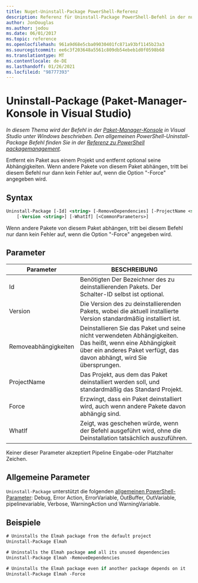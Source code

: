 ```yaml
---
title: Nuget-Uninstall-Package PowerShell-Referenz
description: Referenz für Uninstall-Package PowerShell-Befehl in der nuget-Paket-Manager-Konsole in Visual Studio.
author: JonDouglas
ms.author: jodou
ms.date: 06/01/2017
ms.topic: reference
ms.openlocfilehash: 961a9d68e5cba09030401fc871a93bf1145b23a3
ms.sourcegitcommit: ee6c3f203648a5561c809db54ebeb1d0f0598b68
ms.translationtype: MT
ms.contentlocale: de-DE
ms.lasthandoff: 01/26/2021
ms.locfileid: "98777393"
---
```

# <a name="uninstall-package-package-manager-console-in-visual-studio"></a>Uninstall-Package (Paket-Manager-Konsole in Visual Studio)

*In diesem Thema wird der Befehl in der [Paket-Manager-Konsole](../../consume-packages/install-use-packages-powershell.md) in Visual Studio unter Windows beschrieben. Den allgemeinen PowerShell-Uninstall-Package Befehl finden Sie in der [Referenz zu PowerShell packagemanagement](/powershell/module/packagemanagement/?view=powershell-6).*

Entfernt ein Paket aus einem Projekt und entfernt optional seine Abhängigkeiten. Wenn andere Pakete von diesem Paket abhängen, tritt bei diesem Befehl nur dann kein Fehler auf, wenn die Option "-Force" angegeben wird.

## <a name="syntax"></a>Syntax

```ps
Uninstall-Package [-Id] <string> [-RemoveDependencies] [-ProjectName <string>] [-Force]
    [-Version <string>] [-WhatIf] [<CommonParameters>]
```

Wenn andere Pakete von diesem Paket abhängen, tritt bei diesem Befehl nur dann kein Fehler auf, wenn die Option "-Force" angegeben wird.

## <a name="parameters"></a>Parameter

| Parameter | BESCHREIBUNG |
| --- | --- |
| Id | Benötigten Der Bezeichner des zu deinstallierenden Pakets. Der Schalter-ID selbst ist optional. |
| Version | Die Version des zu deinstallierenden Pakets, wobei die aktuell installierte Version standardmäßig installiert ist. |
| Removeabhängigkeiten | Deinstallieren Sie das Paket und seine nicht verwendeten Abhängigkeiten. Das heißt, wenn eine Abhängigkeit über ein anderes Paket verfügt, das davon abhängt, wird Sie übersprungen. |
| ProjectName | Das Projekt, aus dem das Paket deinstalliert werden soll, und standardmäßig das Standard Projekt. |
| Force | Erzwingt, dass ein Paket deinstalliert wird, auch wenn andere Pakete davon abhängig sind. |
| WhatIf | Zeigt, was geschehen würde, wenn der Befehl ausgeführt wird, ohne die Deinstallation tatsächlich auszuführen. |

Keiner dieser Parameter akzeptiert Pipeline Eingabe-oder Platzhalter Zeichen.

## <a name="common-parameters"></a>Allgemeine Parameter

`Uninstall-Package` unterstützt die folgenden [allgemeinen PowerShell-Parameter](/powershell/module/microsoft.powershell.core/about/about_commonparameters): Debug, Error Action, ErrorVariable, OutBuffer, OutVariable, pipelinevariable, Verbose, WarningAction und WarningVariable.

## <a name="examples"></a>Beispiele

```ps
# Uninstalls the Elmah package from the default project
Uninstall-Package Elmah

# Uninstalls the Elmah package and all its unused dependencies
Uninstall-Package Elmah -RemoveDependencies 

# Uninstalls the Elmah package even if another package depends on it
Uninstall-Package Elmah -Force
```